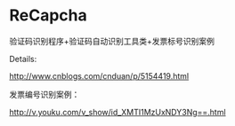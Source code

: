 # ReCapcha
验证码识别程序+验证码自动识别工具类+发票标号识别案例

Details:

http://www.cnblogs.com/cnduan/p/5154419.html

发票编号识别案例：

http://v.youku.com/v_show/id_XMTI1MzUxNDY3Ng==.html
